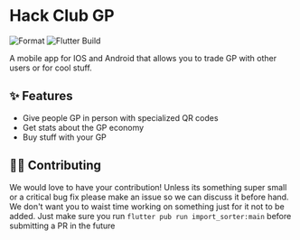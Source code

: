 # Hack Club GP

![Format](https://github.com/Matt-Gleich/Mobile/workflows/Format/badge.svg) ![Flutter Build](https://github.com/Matt-Gleich/Mobile/workflows/Flutter%20Build/badge.svg)

A mobile app for IOS and Android that allows you to trade GP with other users or for cool stuff.

## ✨ Features

- Give people GP in person with specialized QR codes
- Get stats about the GP economy
- Buy stuff with your GP

## 👩👱 Contributing

We would love to have your contribution! Unless its something super small or a critical bug fix please make an issue so we can discuss it before hand. We don't want you to waist time working on something just for it not to be added. Just make sure you run `flutter pub run import_sorter:main` before submitting a PR in the future
